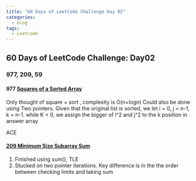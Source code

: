 ```yaml
---
title: "60 Days of LeetCode Challenge Day 02"
categories:
  - blog
tags:
  - Leetcode
---
```

## 60 Days of LeetCode Challenge: Day02
### 977, 209, 59


#### 977 [Squares of a Sorted Array](https://leetcode.com/problems/squares-of-a-sorted-array/)
Only thought of square + sort , complexity is O(n+logn)
Could also be done using Two pointers. Given
that the original list is sorted, we let i = 0, j = n-1, k = n-1.
while K < 0, we assign the bigger of i^2 and j^2 to 
the k position in answer array


ACE 

#### [209 Minimum Size Subarray Sum](https://leetcode.com/problems/minimum-size-subarray-sum/)
1. Finished using sum(),  TLE
2. Stucked on two pointer iterations.  Key difference is in the
the order between checking limits and taking sum


